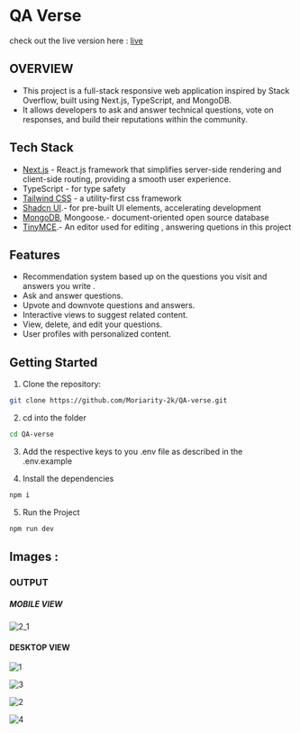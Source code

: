 
# QA Verse
 check out the live version here :  [live](https://qa-verse.vercel.app/)
 
## OVERVIEW 

- This project is a full-stack responsive web application inspired by Stack Overflow, built using Next.js, TypeScript, and MongoDB.
- It allows developers to ask and answer technical questions, vote on responses, and build their reputations within the community.
  

## Tech Stack
 - [Next.js](https://nextjs.org/docs) - React.js framework that simplifies server-side rendering and client-side routing, providing a smooth user experience.
 - TypeScript - for type safety 
 - [Tailwind CSS](https://tailwindcss.com/docs/guides/nextjs) - a utility-first css framework  
 - [Shadcn UI](https://ui.shadcn.com/docs/installation/next).- for pre-built UI elements, accelerating development
 - [MongoDB](https://www.mongodb.com/developer/languages/javascript/nextjs-with-mongodb/), Mongoose.- document-oriented open source database
 - [TinyMCE](https://www.tiny.cloud/docs/demo/basic-example/).- An editor used for editing , answering quetions in this project


## Features
 - Recommendation system based up on the questions you visit and answers you write . 
 - Ask and answer questions. 
 - Upvote and downvote questions and answers. 
 - Interactive views to suggest related content. 
 - View, delete, and edit your questions. 
 - User profiles with personalized content.


## Getting Started
1. Clone the repository:    
 ```bash
 git clone https://github.com/Moriarity-2k/QA-verse.git
 ```
 
 2. cd into the folder
  ```bash
 cd QA-verse
 ```
 3. Add the respective keys to you .env file as described in the .env.example
 
 4. Install the dependencies
 ```bash
 npm i
 ```
 5. Run the Project
 ```bash
 npm run dev
 ```


## Images : 

### OUTPUT

##### MOBILE VIEW
![2_1](https://github.com/Moriarity-2k/QAVerse/assets/143058936/5ec31b80-ae5d-4699-81eb-bdae183c4816)

#### DESKTOP VIEW
![1](https://github.com/Moriarity-2k/QAVerse/assets/143058936/831ff5a9-cc35-4d30-b7a2-3038c55cd65d)

![3](https://github.com/Moriarity-2k/QAVerse/assets/143058936/de430cb3-2789-468b-8212-4dd234b2fd6e)

![2](https://github.com/Moriarity-2k/QAVerse/assets/143058936/12b04785-aee2-4cf6-9e50-3c28d0491301)

![4](https://github.com/Moriarity-2k/QAVerse/assets/143058936/dffc1113-144b-4a4b-adb8-790a19dfbc83)
